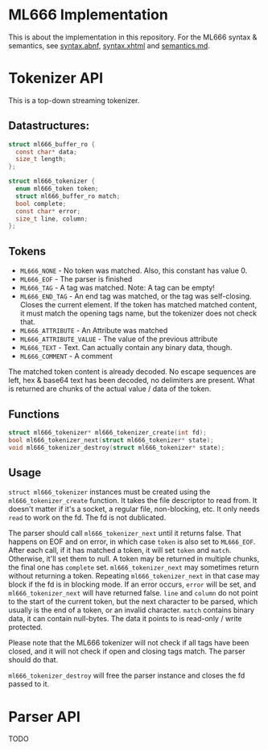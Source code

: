 # ML666 Implementation

This is about the implementation in this repository.
For the ML666 syntax & semantics, see [syntax.abnf](syntax.abnf), [syntax.xhtml](syntax.xhtml) and [semantics.md](semantics.md).

# Tokenizer API

This is a top-down streaming tokenizer.

## Datastructures:
```c
struct ml666_buffer_ro {
  const char* data;
  size_t length;
};

struct ml666_tokenizer {
  enum ml666_token token;
  struct ml666_buffer_ro match;
  bool complete;
  const char* error;
  size_t line, column;
};
```

## Tokens

* `ML666_NONE` - No token was matched. Also, this constant has value 0.
* `ML666_EOF` - The parser is finished
* `ML666_TAG` - A tag was matched. Note: A tag can be empty!
* `ML666_END_TAG` - An end tag was matched, or the tag was self-closing. Closes the current element. If the token has matched matched content,
  it must match the opening tags name, but the tokenizer does not check that.
* `ML666_ATTRIBUTE` - An Attribute was matched
* `ML666_ATTRIBUTE_VALUE` - The value of the previous attribute
* `ML666_TEXT` - Text. Can actually contain any binary data, though.
* `ML666_COMMENT` - A comment

The matched token content is already decoded. No escape sequences are left, hex & base64 text has been decoded, no delimiters are present.
What is returned are chunks of the actual value / data of the token.

## Functions

```c
struct ml666_tokenizer* ml666_tokenizer_create(int fd);
bool ml666_tokenizer_next(struct ml666_tokenizer* state);
void ml666_tokenizer_destroy(struct ml666_tokenizer* state);
```

## Usage

`struct ml666_tokenizer` instances must be created using the `ml666_tokenizer_create` function. It takes the file descriptor to read from.
It doesn't matter if it's a socket, a regular file, non-blocking, etc. It only needs `read` to work on the fd. The fd is not dublicated.

The parser should call `ml666_tokenizer_next` until it returns false. That happens on EOF and on error, in which case `token` is also set
to `ML666_EOF`. After each call, if it has matched a token, it will set `token` and `match`. Otherwise, it'll set them to null. A token
may be returned in multiple chunks, the final one has `complete` set. `ml666_tokenizer_next` may sometimes return without returning a token.
Repeating `ml666_tokenizer_next` in that case may block if the fd is in blocking mode.
If an error occurs, `error` will be set, and `ml666_tokenizer_next` will have returned false. `line` and `column` do not point to the start
of the current token, but the next character to be parsed, which usually is the end of a token, or an invalid character. `match` contains
binary data, it can contain null-bytes. The data it points to is read-only / write protected.

Please note that the ML666 tokenizer will not check if all tags have been closed, and it will not check if open and closing tags match.
The parser should do that.

`ml666_tokenizer_destroy` will free the parser instance and closes the fd passed to it.

# Parser API

TODO
